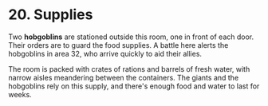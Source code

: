 # 20. Supplies

Two **hobgoblins** are stationed outside this room, one in front of each door. Their orders are to guard the food supplies. A battle here alerts the hobgoblins in area 32, who arrive quickly to aid their allies.

The room is packed with crates of rations and barrels of fresh water, with narrow aisles meandering between the containers. The giants and the hobgoblins rely on this supply, and there's enough food and water to last for weeks.